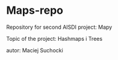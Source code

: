 # Maps-repo
Repository for second AISDI project: Mapy


Topic of the project: Hashmaps i Trees

autor: Maciej Suchocki
